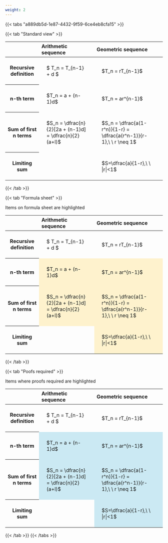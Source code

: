 ```yaml
---
weight: 2
---
```


{{< tabs "a889db5d-1e87-4432-9f59-6ce4eb8cfa15" >}}

{{< tab "Standard view" >}}

<style type="text/css">
#T_73f54 th.col_heading {
  text-align: left;
  font-size: 1em;
}
#T_73f54 td {
  text-align: left;
  font-size: 1em;
  padding: 1.5em;
}
</style>
<table id="T_73f54">
  <thead>
    <tr>
      <th class="blank level0" >&nbsp;</th>
      <th id="T_73f54_level0_col0" class="col_heading level0 col0" >Arithmetic sequence</th>
      <th id="T_73f54_level0_col1" class="col_heading level0 col1" >Geometric sequence</th>
    </tr>
  </thead>
  <tbody>
    <tr>
      <th id="T_73f54_level0_row0" class="row_heading level0 row0" >Recursive definition</th>
      <td id="T_73f54_row0_col0" class="data row0 col0" >$ T_n = T_{n-1} + d $</td>
      <td id="T_73f54_row0_col1" class="data row0 col1" >$T_n = rT_{n-1}$</td>
    </tr>
    <tr>
      <th id="T_73f54_level0_row1" class="row_heading level0 row1" >n-th term</th>
      <td id="T_73f54_row1_col0" class="data row1 col0" >$T_n = a + (n-1)d$</td>
      <td id="T_73f54_row1_col1" class="data row1 col1" >$T_n = ar^{n-1}$</td>
    </tr>
    <tr>
      <th id="T_73f54_level0_row2" class="row_heading level0 row2" >Sum of first n terms</th>
      <td id="T_73f54_row2_col0" class="data row2 col0" >$S_n = \dfrac{n}{2}[2a + (n-1)d] = \dfrac{n}{2}(a+l)$</td>
      <td id="T_73f54_row2_col1" class="data row2 col1" >$S_n = \dfrac{a(1-r^n)}{1-r} = \dfrac{a(r^n-1)}{r-1},\ \  r \neq 1$</td>
    </tr>
    <tr>
      <th id="T_73f54_level0_row3" class="row_heading level0 row3" >Limiting sum</th>
      <td id="T_73f54_row3_col0" class="data row3 col0" ></td>
      <td id="T_73f54_row3_col1" class="data row3 col1" >$S=\dfrac{a}{1-r},\ \ |r|<1$</td>
    </tr>
  </tbody>
</table>
{{< /tab >}}

{{< tab "Formula sheet" >}}

Items on formula sheet are highlighted 
<br>
<style type="text/css">
#T_80d5d th.col_heading {
  text-align: left;
  font-size: 1em;
}
#T_80d5d td {
  text-align: left;
  font-size: 1em;
  padding: 1.5em;
}
#T_80d5d_row0_col0, #T_80d5d_row0_col1, #T_80d5d_row3_col0 {
  background-color: rgba(0,0,0,0);
}
#T_80d5d_row1_col0, #T_80d5d_row1_col1, #T_80d5d_row2_col0, #T_80d5d_row2_col1, #T_80d5d_row3_col1 {
  background-color: rgba(255,194,10, 0.2);
}
</style>
<table id="T_80d5d">
  <thead>
    <tr>
      <th class="blank level0" >&nbsp;</th>
      <th id="T_80d5d_level0_col0" class="col_heading level0 col0" >Arithmetic sequence</th>
      <th id="T_80d5d_level0_col1" class="col_heading level0 col1" >Geometric sequence</th>
    </tr>
  </thead>
  <tbody>
    <tr>
      <th id="T_80d5d_level0_row0" class="row_heading level0 row0" >Recursive definition</th>
      <td id="T_80d5d_row0_col0" class="data row0 col0" >$ T_n = T_{n-1} + d $</td>
      <td id="T_80d5d_row0_col1" class="data row0 col1" >$T_n = rT_{n-1}$</td>
    </tr>
    <tr>
      <th id="T_80d5d_level0_row1" class="row_heading level0 row1" >n-th term</th>
      <td id="T_80d5d_row1_col0" class="data row1 col0" >$T_n = a + (n-1)d$</td>
      <td id="T_80d5d_row1_col1" class="data row1 col1" >$T_n = ar^{n-1}$</td>
    </tr>
    <tr>
      <th id="T_80d5d_level0_row2" class="row_heading level0 row2" >Sum of first n terms</th>
      <td id="T_80d5d_row2_col0" class="data row2 col0" >$S_n = \dfrac{n}{2}[2a + (n-1)d] = \dfrac{n}{2}(a+l)$</td>
      <td id="T_80d5d_row2_col1" class="data row2 col1" >$S_n = \dfrac{a(1-r^n)}{1-r} = \dfrac{a(r^n-1)}{r-1},\ \  r \neq 1$</td>
    </tr>
    <tr>
      <th id="T_80d5d_level0_row3" class="row_heading level0 row3" >Limiting sum</th>
      <td id="T_80d5d_row3_col0" class="data row3 col0" ></td>
      <td id="T_80d5d_row3_col1" class="data row3 col1" >$S=\dfrac{a}{1-r},\ \ |r|<1$</td>
    </tr>
  </tbody>
</table>
{{< /tab >}}

{{< tab "Poofs required" >}}

Items where proofs required are highlighted 
<br>
<style type="text/css">
#T_98cb3 th.col_heading {
  text-align: left;
  font-size: 1em;
}
#T_98cb3 td {
  text-align: left;
  font-size: 1em;
  padding: 1.5em;
}
#T_98cb3_row0_col0, #T_98cb3_row0_col1, #T_98cb3_row3_col0 {
  background-color: rgba(0,0,0,0);
}
#T_98cb3_row1_col0, #T_98cb3_row1_col1, #T_98cb3_row2_col0, #T_98cb3_row2_col1, #T_98cb3_row3_col1 {
  background-color: rgba(0,150,200, 0.2);
}
</style>
<table id="T_98cb3">
  <thead>
    <tr>
      <th class="blank level0" >&nbsp;</th>
      <th id="T_98cb3_level0_col0" class="col_heading level0 col0" >Arithmetic sequence</th>
      <th id="T_98cb3_level0_col1" class="col_heading level0 col1" >Geometric sequence</th>
    </tr>
  </thead>
  <tbody>
    <tr>
      <th id="T_98cb3_level0_row0" class="row_heading level0 row0" >Recursive definition</th>
      <td id="T_98cb3_row0_col0" class="data row0 col0" >$ T_n = T_{n-1} + d $</td>
      <td id="T_98cb3_row0_col1" class="data row0 col1" >$T_n = rT_{n-1}$</td>
    </tr>
    <tr>
      <th id="T_98cb3_level0_row1" class="row_heading level0 row1" >n-th term</th>
      <td id="T_98cb3_row1_col0" class="data row1 col0" >$T_n = a + (n-1)d$</td>
      <td id="T_98cb3_row1_col1" class="data row1 col1" >$T_n = ar^{n-1}$</td>
    </tr>
    <tr>
      <th id="T_98cb3_level0_row2" class="row_heading level0 row2" >Sum of first n terms</th>
      <td id="T_98cb3_row2_col0" class="data row2 col0" >$S_n = \dfrac{n}{2}[2a + (n-1)d] = \dfrac{n}{2}(a+l)$</td>
      <td id="T_98cb3_row2_col1" class="data row2 col1" >$S_n = \dfrac{a(1-r^n)}{1-r} = \dfrac{a(r^n-1)}{r-1},\ \  r \neq 1$</td>
    </tr>
    <tr>
      <th id="T_98cb3_level0_row3" class="row_heading level0 row3" >Limiting sum</th>
      <td id="T_98cb3_row3_col0" class="data row3 col0" ></td>
      <td id="T_98cb3_row3_col1" class="data row3 col1" >$S=\dfrac{a}{1-r},\ \ |r|<1$</td>
    </tr>
  </tbody>
</table>
{{< /tab >}}
{{< /tabs >}}